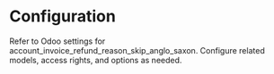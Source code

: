 # Configuration

Refer to Odoo settings for account_invoice_refund_reason_skip_anglo_saxon. Configure related models, access rights, and options as needed.
